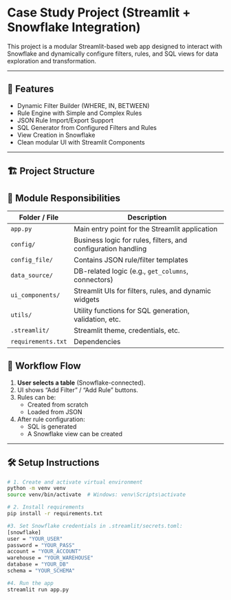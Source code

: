 # Case Study Project (Streamlit + Snowflake Integration)

This project is a modular Streamlit-based web app designed to interact with Snowflake and dynamically configure filters, rules, and SQL views for data exploration and transformation.

---

## 🚀 Features

- Dynamic Filter Builder (WHERE, IN, BETWEEN)
- Rule Engine with Simple and Complex Rules
- JSON Rule Import/Export Support
- SQL Generator from Configured Filters and Rules
- View Creation in Snowflake
- Clean modular UI with Streamlit Components

---

## 🏗 Project Structure

## 📁 Module Responsibilities

| Folder / File                | Description |
|-----------------------------|-------------|
| `app.py`                    | Main entry point for the Streamlit application |
| `config/`                   | Business logic for rules, filters, and configuration handling |
| `config_file/`              | Contains JSON rule/filter templates |
| `data_source/`              | DB-related logic (e.g., `get_columns`, connectors) |
| `ui_components/`            | Streamlit UIs for filters, rules, and dynamic widgets |
| `utils/`                    | Utility functions for SQL generation, validation, etc. |
| `.streamlit/`               | Streamlit theme, credentials, etc. |
| `requirements.txt`         | Dependencies |

## 🧪 Workflow Flow

1. **User selects a table** (Snowflake-connected).
2. UI shows “Add Filter” / “Add Rule” buttons.
3. Rules can be:
   - Created from scratch
   - Loaded from JSON
4. After rule configuration:
   - SQL is generated
   - A Snowflake view can be created

---

## 🛠 Setup Instructions

```bash
# 1. Create and activate virtual environment
python -m venv venv
source venv/bin/activate  # Windows: venv\Scripts\activate

# 2. Install requirements
pip install -r requirements.txt

#3. Set Snowflake credentials in .streamlit/secrets.toml:
[snowflake]
user = "YOUR_USER"
password = "YOUR_PASS"
account = "YOUR_ACCOUNT"
warehouse = "YOUR_WAREHOUSE"
database = "YOUR_DB"
schema = "YOUR_SCHEMA"

#4. Run the app
streamlit run app.py